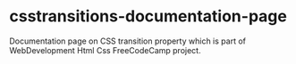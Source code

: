# csstransitions-documentation-page
Documentation page on CSS transition property which is part of WebDevelopment Html Css FreeCodeCamp project.
